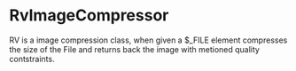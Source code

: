 # RvImageCompressor
RV is a image compression class, when given a $_FILE element compresses the size of the File and returns back the image with metioned quality contstraints.
